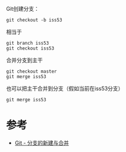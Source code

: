 Git创建分支：

```
git checkout -b iss53
```

相当于

```
git branch iss53
git checkout iss53
```

合并分支到主干

```
git checkout master
git merge iss53
```

也可以把主干合并到分支（假如当前在iss53分支）

```
git merge iss53
```

# 参考

* [Git - 分支的新建与合并](https://git-scm.com/book/zh/v1/Git-%E5%88%86%E6%94%AF-%E5%88%86%E6%94%AF%E7%9A%84%E6%96%B0%E5%BB%BA%E4%B8%8E%E5%90%88%E5%B9%B6)